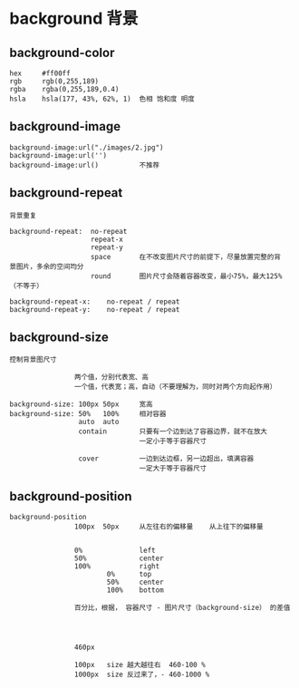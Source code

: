 # background 背景

## background-color

    hex     #ff00ff
    rgb     rgb(0,255,189)
    rgba    rgba(0,255,189,0.4)
    hsla    hsla(177, 43%, 62%, 1)  色相 饱和度 明度

## background-image

    background-image:url("./images/2.jpg")
    background-image:url('')
    background-image:url()          不推荐

## background-repeat

    背景重复

    background-repeat:  no-repeat
                        repeat-x
                        repeat-y
                        space       在不改变图片尺寸的前提下，尽量放置完整的背               景图片，多余的空间均分
                        round       图片尺寸会随着容器改变，最小75%，最大125%（不等于）

    background-repeat-x:    no-repeat / repeat
    background-repeat-y:    no-repeat / repeat

## background-size

    控制背景图尺寸

                    两个值，分别代表宽、高
                    一个值，代表宽；高，自动（不要理解为，同时对两个方向起作用）

    background-size: 100px 50px     宽高
    background-size: 50%   100%     相对容器
                     auto  auto
                     contain        只要有一个边到达了容器边界，就不在放大
                                    一定小于等于容器尺寸

                     cover          一边到达边框，另一边超出，填满容器
                                    一定大于等于容器尺寸

## background-position

    background-position
                    100px  50px     从左往右的偏移量    从上往下的偏移量


                    0%              left  
                    50%             center
                    100%            right
                            0%      top
                            50%     center
                            100%    bottom

                    百分比，根据， 容器尺寸 - 图片尺寸（background-size） 的差值




                    460px

                    100px   size 越大越往右  460-100 %
                    1000px  size 反过来了，- 460-1000 %